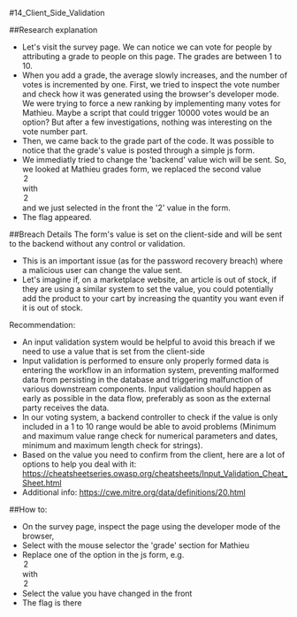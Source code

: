 #14_Client_Side_Validation 

##Research explanation
- Let's visit the survey page. We can notice we can vote for people by attributing a grade to people on this page. The grades are between 1 to 10.
- When you add a grade, the average slowly increases, and the number of votes is incremented by one.
First, we tried to inspect the vote number and check how it was generated using the browser's developer mode. We were trying to force a new ranking by implementing many votes for Mathieu. Maybe a script that could trigger 10000 votes would be an option? But after a few investigations, nothing was interesting on the vote number part.
- Then, we came back to the grade part of the code. It was possible to notice that the grade's value is posted through a simple js form.
- We immediatly tried to change the 'backend' value wich will be sent. So, we looked at Mathieu grades form, we replaced the second value <option value="2">2</option> with <option value="99999999999">2</option> and we just selected in the front the '2' value in the form.
- The flag appeared.

##Breach Details 
The form's value is set on the client-side and will be sent to the backend without any control or validation.
- This is an important issue (as for the password recovery breach) where a malicious user can change the value sent.
- Let's imagine if, on a marketplace website, an article is out of stock, if they are using a similar system to set the value, you could potentially add the product to your cart by increasing the quantity you want even if it is out of stock.

Recommendation: 
- An input validation system would be helpful to avoid this breach if we need to use a value that is set from the client-side
- Input validation is performed to ensure only properly formed data is entering the workflow in an information system, preventing malformed data from persisting in the database and triggering malfunction of various downstream components. Input validation should happen as early as possible in the data flow, preferably as soon as the external party receives the data.
- In our voting system, a backend controller to check if the value is only included in a 1 to 10 range would be able to avoid problems (Minimum and maximum value range check for numerical parameters and dates, minimum and maximum length check for strings).
- Based on the value you need to confirm from the client, here are a lot of options to help you deal with it: https://cheatsheetseries.owasp.org/cheatsheets/Input_Validation_Cheat_Sheet.html
- Additional info: https://cwe.mitre.org/data/definitions/20.html

##How to:
- On the survey page, inspect the page using the developer mode of the browser,
- Select with the mouse selector the 'grade' section for Mathieu
- Replace one of the option in the js form, e.g. <option value="2">2</option> with <option value="99999999999">2</option>
- Select the value you have changed in the front
- The flag is there